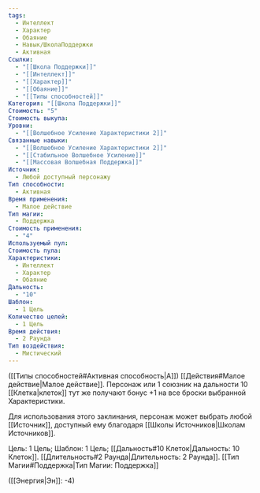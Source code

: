 ```yaml
---
tags:
  - Интеллект
  - Характер
  - Обаяние
  - Навык/ШколаПоддержки
  - Активная
Ссылки:
  - "[[Школа Поддержки]]"
  - "[[Интеллект]]"
  - "[[Характер]]"
  - "[[Обаяние]]"
  - "[[Типы способностей]]"
Категория: "[[Школа Поддержки]]"
Стоимость: "5"
Стоимость выкупа: 
Уровни:
  - "[[Волшебное Усиление Характеристики 2]]"
Связанные навыки:
  - "[[Волшебное Усиление Характеристики 2]]"
  - "[[Стабильное Волшебное Усиление]]"
  - "[[Массовая Волшебная Поддержка]]"
Источник:
  - Любой доступный персонажу
Тип способности:
  - Активная
Время применения:
  - Малое действие
Тип магии:
  - Поддержка
Стоимость применения:
  - "4"
Используемый пул: 
Стоимость пула: 
Характеристики:
  - Интеллект
  - Характер
  - Обаяние
Дальность:
  - "10"
Шаблон:
  - 1 Цель
Количество целей:
  - 1 Цель
Время действия:
  - 2 Раунда
Тип воздействия:
  - Мистический
---
```

([[Типы способностей#Активная способность|А]]) [[Действия#Малое действие|Малое действие]]. Персонаж или 1 союзник на дальности 10 [[Клетка|клеток]] тут же получают бонус +1 на все броски выбранной Характеристики. 

Для использования этого заклинания, персонаж может выбрать любой [[Источник]], доступный ему благодаря [[Школы Источников|Школам Источников]]. 

Цель: 1 Цель; Шаблон: 1 Цель; [[Дальность#10 Клеток|Дальность: 10 Клеток]]. [[Длительность#2 Раунда|Длительность: 2 Раунда]].  [[Тип Магии#Поддержка|Тип Магии: Поддержка]]


([[Энергия|Эн]]: -4)